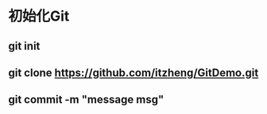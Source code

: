 # 初始化Git
## git init
## git clone https://github.com/itzheng/GitDemo.git
## git commit -m "message msg"